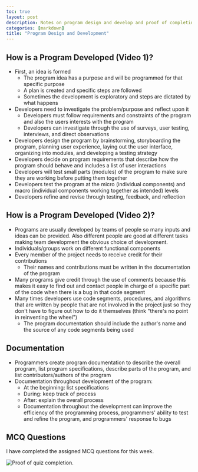 ```yaml
---
toc: true
layout: post
description: Notes on program design and develop and proof of completing MCQ.
categories: [markdown]
title: "Program Design and Development"
---
```


## How is a Program Developed (Video 1)?

- First, an idea is formed
    - The program idea has a purpose and will be programmed for that specific purpose
    - A plan is created and specific steps are followed
    - Sometimes the development is exploratory and steps are dictated by what happens
- Developers need to investigate the problem/purpose and reflect upon it
    - Developers must follow requirements and constraints of the program and also the users interests with the program
    - Developers can investigate through the use of surveys, user testing, interviews, and direct observations
- Developers design the program by brainstorming, storyboarding the program, planning user experience, laying out the user interface, organizing into modules, and developing a testing strategy
- Developers decide on program requirements that describe how the program should behave and includes a list of user interactions
- Developers will test small parts (modules) of the program to make sure they are working before putting them together
- Developers test the program at the micro (individual components) and macro (individual components working together as intended) levels
- Developers refine and revise through testing, feedback, and reflection

## How is a Program Developed (Video 2)?

- Programs are usually developed by teams of people so many inputs and ideas can be provided. Also different people are good at different tasks making team development the obvious choice of development.
- Individuals/groups work on different functional components
- Every member of the project needs to receive credit for their contributions
    - Their names and contributions must be written in the documentation of the program
- Many programs give credit through the use of comments because this makes it easy to find out and contact people in charge of a specific part of the code when there is a bug in that code segment
- Many times developers use code segments, procedures, and algorithms that are written by people that are not involved in the project just so they don't have to figure out how to do it themselves (think "there's no point in reinventing the wheel")
    - The program documentation should include the author's name and the source of any code segments being used

## Documentation

- Programmers create program documentation to describe the overall program, list program specifications, describe parts of the program, and list contributors/authors of the program
- Documentation throughout development of the program:
    - At the beginning: list specifications
    - During: keep track of process
    - After: explain the overall process
    - Documentation throughout the development can improve the efficiency of the programming process, programmers' ability to test and refine the program, and programmers' response to bugs

## MCQ Questions

I have completed the assigned MCQ questions for this week.

![]({{site.baseurl}}/images/ProgramDesign.png "Proof of quiz completion.")
